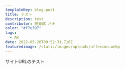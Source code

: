 ```yaml
---
templateKey: blog-post
title: テスト
description: test
contributor: 開発部 ハナ
color: "#f7e397"
tags:
  - AR
date: 2022-05-20T09:52:31.716Z
featuredimage: /static/images/uploads/affexion.webp
---
```

サイトURLのテスト